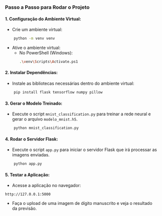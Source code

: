 ### Passo a Passo para Rodar o Projeto

#### 1. Configuração do Ambiente Virtual:

- Crie um ambiente virtual:
```bash
    python -m venv venv
```

- Ative o ambiente virtual:
    - No PowerShell (Windows):
        ```bash
        .\venv\Scripts\Activate.ps1
        ```

#### 2. Instalar Dependências:

- Instale as bibliotecas necessárias dentro do ambiente virtual:
```bash
    pip install flask tensorflow numpy pillow
```

#### 3. Gerar o Modelo Treinado:

- Execute o script `mnist_classification.py` para treinar a rede neural e gerar o arquivo `modelo_mnist.h5`.
```bash
    python mnist_classification.py
````

#### 4. Rodar o Servidor Flask:

- Execute o script `app.py` para iniciar o servidor Flask que irá processar as imagens enviadas.
```bash
    python app.py
```

#### 5. Testar a Aplicação:

- Acesse a aplicação no navegador:
```
http://127.0.0.1:5000
```

- Faça o upload de uma imagem de dígito manuscrito e veja o resultado da previsão.
